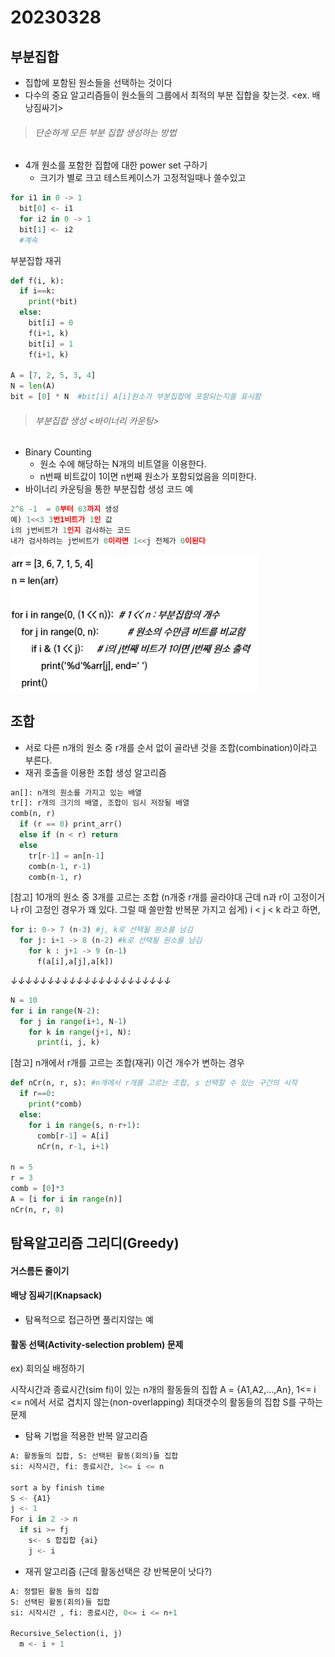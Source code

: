 # 20230328

## 부분집합

- 집합에 포함된 원소들을 선택하는 것이다
- 다수의 중요 알고리즘들이 원소들의 그룹에서 최적의 부분 집합을 찾는것. <ex. 배낭짐싸기>

> ###### 단순하게 모든 부분 집합 생성하는 방법

- 4개 원소를 포함한 집합에 대한 power set 구하기
  - 크기가 별로 크고 테스트케이스가 고정적일때나 쓸수있고

```python
for i1 in 0 -> 1
  bit[0] <- i1
  for i2 in 0 -> 1
  bit[1] <- i2
  #계속
```

부분집합 재귀

```python
def f(i, k):
  if i==k:
    print(*bit)
  else:
    bit[i] = 0
    f(i+1, k)
    bit[i] = 1
    f(i+1, k)

A = [7, 2, 5, 3, 4]
N = len(A)
bit = [0] * N  #bit[i] A[i]원소가 부분집합에 포함되는지를 표시함
```

> ###### 부분집합 생성 <바이너리 카운팅>

- Binary Counting
  - 원소 수에 해당하는 N개의 비트열을 이용한다.
  - n번째 비트값이 1이면 n번째 원소가 포함되었음을 의미한다.
- 바이너리 카운팅을 통한 부분집합 생성 코드 예

```python
2^6 -1  = 0부터 63까지 생성
예) 1<<3 3번1비트가 1인 값
i의 j번비트가 1인지 검사하는 코드
내가 검사하려는 j번비트가 0이라면 1<<j 전체가 0이된다
```

![](algo2_2_assets/2023-03-28-09-14-28-image.png)

## 조합

- 서로 다른 n개의 원소 중 r개를 순서 없이 골라낸 것을 조합(combination)이라고 부른다.
- 재귀 호출을 이용한 조합 생성 알고리즘

```python
an[]: n개의 원소를 가지고 있는 배열
tr[]: r개의 크기의 배열, 조합이 임시 저장될 배열
comb(n, r)
  if (r == 0) print_arr()
  else if (n < r) return
  else
    tr[r-1] = an[n-1]
    comb(n-1, r-1)
    comb(n-1, r)
```

[참고]
10개의 원소 중 3개를 고르는 조합 (n개중 r개를 골라야대 근데 n과 r이 고정이거나 r이 고정인 경우가 꽤 있다. 그럴 때 쓸만함 반복문 가지고 쉽게)
i < j < k 라고 하면,

```python
for i: 0-> 7 (n-3) #j, k로 선택될 원소를 남김
  for j: i+1 -> 8 (n-2) #k로 선택될 원소를 남김
    for k : j+1 -> 9 (n-1)
      f(a[i],a[j],a[k])
```

_↓↓↓↓↓↓↓↓↓↓↓↓↓↓↓↓↓↓↓↓↓↓_

```python
N = 10
for i in range(N-2):
  for j in range(i+1, N-1)
    for k in range(j+1, N):
      print(i, j, k)
```

[참고]
n개에서 r개를 고르는 조합(재귀)
이건 개수가 변하는 경우

```python
def nCr(n, r, s): #n개에서 r개를 고르는 조합, s 선택할 수 있는 구간의 시작
  if r==0:
    print(*comb)
  else:
    for i in range(s, n-r+1):
      comb[r-1] = A[i]
      nCr(n, r-1, i+1)

n = 5
r = 3
comb = [0]*3
A = [i for i in range(n)]
nCr(n, r, 0)
```

## 탐욕알고리즘 그리디(Greedy)

#### 거스름돈 줄이기

#### 배낭 짐싸기(Knapsack)

- 탐욕적으로 접근하면 풀리지않는 예

#### 활동 선택(Activity-selection problem) 문제

ex) 회의실 배정하기

시작시간과 종료시간(sim fi)이 있는 n개의 활동들의 집합 A = {A1,A2,...,An}, 1<= i <= n에서 서로 겹치지 않는(non-overlapping) 최대갯수의 활동들의 집합 S를 구하는 문제

- 탐욕 기법을 적용한 반복 알고리즘

```python
A: 활동들의 집합, S: 선택된 활동(회의)들 집합
si: 시작시간, fi: 종료시간, 1<= i <= n

sort a by finish time
S <- {A1}
j <- 1
For i in 2 -> n
  if si >= fj
    s<- s 합집합 {ai}
    j <- i
```

- 재귀 알고리즘 (근데 활동선택은 걍 반복문이 낫다?)

```python
A: 정렬된 활동 들의 집합
S: 선택된 활동(회의)들 집합
si: 시작시간 , fi: 종료시간, 0<= i <= n+1

Recursive_Selection(i, j)
  m <- i + 1
```
